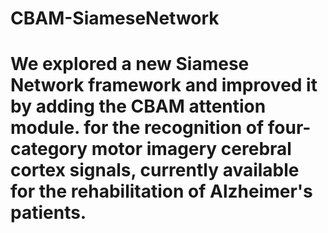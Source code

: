# CBAM-SiameseNetwork
# We explored a new Siamese Network framework and improved it by adding the CBAM attention module. for the recognition of four-category motor imagery cerebral cortex signals, currently available for the rehabilitation of Alzheimer's patients.
